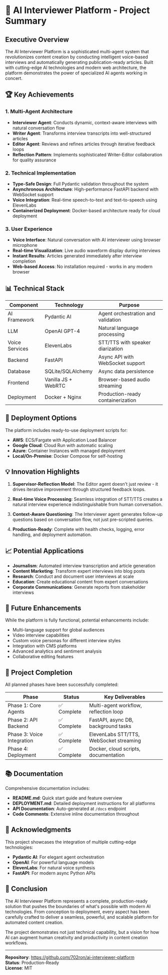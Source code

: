 # 🎉 AI Interviewer Platform - Project Summary

## Executive Overview

The AI Interviewer Platform is a sophisticated multi-agent system that revolutionizes content creation by conducting intelligent voice-based interviews and automatically generating publication-ready articles. Built with cutting-edge AI technologies and modern web architecture, the platform demonstrates the power of specialized AI agents working in concert.

## 🏆 Key Achievements

### 1. Multi-Agent Architecture

- **Interviewer Agent**: Conducts dynamic, context-aware interviews with natural conversation flow
- **Writer Agent**: Transforms interview transcripts into well-structured articles
- **Editor Agent**: Reviews and refines articles through iterative feedback loops
- **Reflection Pattern**: Implements sophisticated Writer-Editor collaboration for quality assurance

### 2. Technical Implementation

- **Type-Safe Design**: Full Pydantic validation throughout the system
- **Asynchronous Architecture**: High-performance FastAPI backend with WebSocket support
- **Voice Integration**: Real-time speech-to-text and text-to-speech using ElevenLabs
- **Containerized Deployment**: Docker-based architecture ready for cloud deployment

### 3. User Experience

- **Voice Interface**: Natural conversation with AI interviewer using browser microphone
- **Real-time Visualization**: Live audio waveform display during interviews
- **Instant Results**: Articles generated immediately after interview completion
- **Web-based Access**: No installation required - works in any modern browser

## 📊 Technical Stack

| Component      | Technology          | Purpose                            |
| -------------- | ------------------- | ---------------------------------- |
| AI Framework   | Pydantic AI         | Agent orchestration and validation |
| LLM            | OpenAI GPT-4        | Natural language processing        |
| Voice Services | ElevenLabs          | STT/TTS with speaker diarization   |
| Backend        | FastAPI             | Async API with WebSocket support   |
| Database       | SQLite/SQLAlchemy   | Async data persistence             |
| Frontend       | Vanilla JS + WebRTC | Browser-based audio streaming      |
| Deployment     | Docker + Nginx      | Production-ready containerization  |

## 🚀 Deployment Options

The platform includes ready-to-use deployment scripts for:

- **AWS**: ECS/Fargate with Application Load Balancer
- **Google Cloud**: Cloud Run with automatic scaling
- **Azure**: Container Instances with managed deployment
- **Local/On-Premise**: Docker Compose for self-hosting

## 💡 Innovation Highlights

1. **Supervisor-Reflection Model**: The Editor agent doesn't just review - it drives iterative improvement through structured feedback loops.

2. **Real-time Voice Processing**: Seamless integration of STT/TTS creates a natural interview experience indistinguishable from human conversation.

3. **Context-Aware Questioning**: The Interviewer agent generates follow-up questions based on conversation flow, not just pre-scripted queries.

4. **Production-Ready**: Complete with health checks, logging, error handling, and deployment automation.

## 📈 Potential Applications

- **Journalism**: Automated interview transcription and article generation
- **Content Marketing**: Transform expert interviews into blog posts
- **Research**: Conduct and document user interviews at scale
- **Education**: Create educational content from expert conversations
- **Corporate Communications**: Generate reports from stakeholder interviews

## 🔮 Future Enhancements

While the platform is fully functional, potential enhancements include:

- Multi-language support for global audiences
- Video interview capabilities
- Custom voice personas for different interview styles
- Integration with CMS platforms
- Advanced analytics and sentiment analysis
- Collaborative editing features

## 🏁 Project Completion

All planned phases have been successfully completed:

| Phase                      | Status      | Key Deliverables                        |
| -------------------------- | ----------- | --------------------------------------- |
| Phase 1: Core Agents       | ✅ Complete | Multi-agent workflow, reflection loop   |
| Phase 2: API Backend       | ✅ Complete | FastAPI, async DB, background tasks     |
| Phase 3: Voice Integration | ✅ Complete | ElevenLabs STT/TTS, WebSocket streaming |
| Phase 4: Deployment        | ✅ Complete | Docker, cloud scripts, documentation    |

## 📚 Documentation

Comprehensive documentation includes:

- **README.md**: Quick start guide and feature overview
- **DEPLOYMENT.md**: Detailed deployment instructions for all platforms
- **API Documentation**: Auto-generated at `/docs` endpoint
- **Code Comments**: Extensive inline documentation throughout

## 🙏 Acknowledgments

This project showcases the integration of multiple cutting-edge technologies:

- **Pydantic AI**: For elegant agent orchestration
- **OpenAI**: For powerful language models
- **ElevenLabs**: For natural voice synthesis
- **FastAPI**: For modern async Python APIs

## 🎯 Conclusion

The AI Interviewer Platform represents a complete, production-ready solution that pushes the boundaries of what's possible with modern AI technologies. From conception to deployment, every aspect has been carefully crafted to deliver a seamless, powerful, and scalable platform for automated content creation.

The project demonstrates not just technical capability, but a vision for how AI can augment human creativity and productivity in content creation workflows.

---

**Repository**: https://github.com/702ron/ai-interviewer-platform  
**Status**: Production-Ready  
**License**: MIT
